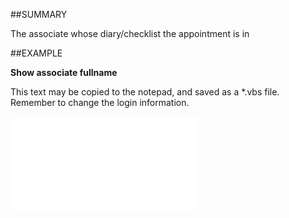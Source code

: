 

##SUMMARY


The associate whose diary/checklist the appointment is in



##EXAMPLE

**Show associate fullname**

This text may be copied to the notepad, and saved as a *.vbs file. Remember to change the login information.

![](../../Examples/vbs/SOAppointment.Example.vbs.txt)






